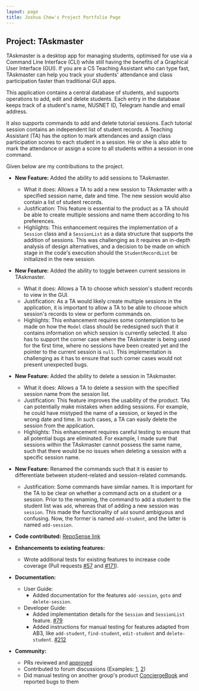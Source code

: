 ```yaml
---
layout: page
title: Joshua Chew's Project Portfolio Page
---
```


## Project: TAskmaster

TAskmaster is a desktop app for managing students, optimised for use via a Command Line Interface (CLI) while still 
having the benefits of a Graphical User Interface (GUI). If you are a CS Teaching Assistant who can type fast, 
TAskmaster can help you track your students' attendance and class participation faster than traditional GUI apps.

This application contains a central database of students, and supports operations to add, edit and delete students. 
Each entry in the database keeps track of a student's name, NUSNET ID, Telegram handle and email address.

It also supports commands to add and delete tutorial sessions. Each tutorial session contains an independent list of
student records. A Teaching Assistant (TA) has the option to mark attendances and assign class participation scores to 
each student in a session. He or she is also able to mark the attendance or assign a score to all students within a 
session in one command.

Given below are my contributions to the project.

- **New Feature:** Added the ability to add sessions to TAskmaster.
    - What it does: Allows a TA to add a new session to TAskmaster with a specified session name, date and time.
    The new session would also contain a list of student records.
    - Justification: This feature is essential to the product as a TA should be able to create multiple sessions and
    name them according to his preferences.
    - Highlights: This enhancement requires the implementation of a `Session` class and a `SessionList` as a data
    structure that supports the addition of sessions. This was challenging as it requires an in-depth analysis of design
    alternatives, and a decision to be made on which stage in the code's execution should the `StudentRecordList` be
    initialized in the new session.

- **New Feature:** Added the ability to toggle between current sessions in TAskmaster.
    - What it does: Allows a TA to choose which session's student records to view in the GUI.
    - Justification: As a TA would likely create multiple sessions in the application, it is important to allow a TA to
    be able to choose which session's records to view or perform commands on.
    - Highlights: This enhancement requires some contemplation to be made on how the `Model` class should be redesigned
    such that it contains information on which session is currently selected. It also has to support the corner case
    where the TAskmaster is being used for the first time, where no sessions have been created yet and the pointer to the
    current session is `null`. This implementation is challenging as it has to ensure that such corner cases would not
    present unexpected bugs.

- **New Feature:** Added the ability to delete a session in TAskmaster.
    - What it does: Allows a TA to delete a session with the specified session name from the session list.
    - Justification: This feature improves the usability of the product. TAs can potentially make mistakes when adding
    sessions. For example, he could have mistyped the name of a session, or keyed in the wrong date and time. In such
    cases, a TA can easily delete the session from the application.
    - Highlights: This enhancement requires careful testing to ensure that all potential bugs are eliminated. For
    example, I made sure that sessions within the TAskmaster cannot possess the same name, such that there would be no
    issues when deleting a session with a specific session name.

- **New Feature:** Renamed the commands such that it is easier to differentiate between student-related and
session-related commands.
    - Justification: Some commands have similar names. It is important for the TA to be clear on whether a command acts
    on a student or a session. Prior to the renaming, the command to add a student to the student list was `add`,
    whereas that of adding a new session was `session`. This made the functionality of `add` sound ambiguous and 
    confusing. Now, the former is named `add-student`, and the latter is named `add-session`.

- **Code contributed:** [RepoSense link](https://nus-cs2103-ay2021s1.github.io/tp-dashboard/#breakdown=true&search=josuaaah)

- **Enhancements to existing features:**
    - Wrote additional tests for existing features to increase code coverage (Pull requests 
    [#57](https://github.com/AY2021S1-CS2103-F09-1/tp/pull/57) and [#171](https://github.com/AY2021S1-CS2103-F09-1/tp/pull/171)).

- **Documentation:**
    - User Guide:
        - Added documentation for the features `add-session`, `goto` and `delete-session`.
    - Developer Guide:
        - Added implementation details for the `Session` and `SessionList` feature. [#79](https://github.com/AY2021S1-CS2103-F09-1/tp/pull/79)
        - Added instructions for manual testing for features adapted from AB3, like `add-student`, `find-student`, `edit-student` and `delete-student`.
        [#212](https://github.com/AY2021S1-CS2103-F09-1/tp/pull/212)

- **Community:**
    - PRs reviewed and [approved](https://github.com/AY2021S1-CS2103-F09-1/tp/pulls?q=is%3Apr+is%3Aclosed+reviewed-by%3Ajosuaaah)
    - Contributed to forum discussions (Examples: [1](https://github.com/nus-cs2103-AY2021S1/forum/issues/266), 
    [2](https://github.com/nus-cs2103-AY2021S1/forum/issues/139))
    - Did manual testing on another group's product [ConciergeBook](https://github.com/AY2021S1-CS2103-W14-2/tp) and reported bugs to them










